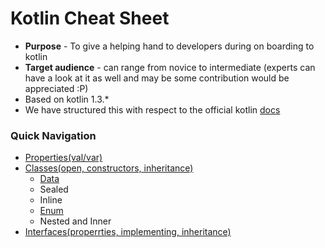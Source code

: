 # Kotlin Cheat Sheet
* **Purpose** - To give a helping hand to developers during on boarding to kotlin
* **Target audience** - can range from novice to intermediate (experts can have a look at it as well and may be some contribution would be appreciated :P)
* Based on kotlin 1.3.*
* We have structured this with respect to the official kotlin [docs](https://kotlinlang.org/docs/reference/)

### Quick Navigation
* [Properties(val/var)](https://github.com/mspmax/kotlin_cheat_sheet/blob/master/src/main/kotlin/classesandobjects/PropertyValues.kt)
* [Classes(open, constructors, inheritance)](https://github.com/mspmax/kotlin_cheat_sheet/blob/master/src/main/kotlin/classesandobjects/ClassesAndInheritance.kt)
  * [Data](https://github.com/mspmax/kotlin_cheat_sheet/blob/master/src/main/kotlin/classesandobjects/DataClasses.kt)
  * Sealed
  * Inline
  * [Enum](https://github.com/mspmax/kotlin_cheat_sheet/blob/master/src/main/kotlin/classesandobjects/EnumClasses.kt)
  * Nested and Inner
* [Interfaces(properrties, implementing, inheritance)](https://github.com/mspmax/kotlin_cheat_sheet/blob/master/src/main/kotlin/classesandobjects/Interfaces.kt)
